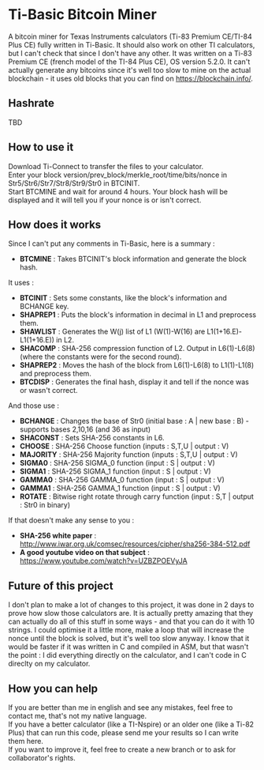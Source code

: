 # Ti-Basic Bitcoin Miner
A bitcoin miner for Texas Instruments calculators (Ti-83 Premium CE/TI-84 Plus CE) fully written in Ti-Basic. It should also work on other TI calculators, but I can't check that since I don't have any other. It was written on a Ti-83 Premium CE (french model of the TI-84 Plus CE), OS version 5.2.0. It can't actually generate any bitcoins since it's well too slow to mine on the actual blockchain - it uses old blocks that you can find on https://blockchain.info/.

## Hashrate
TBD

## How to use it
Download Ti-Connect to transfer the files to your calculator.  
Enter your block version/prev_block/merkle_root/time/bits/nonce in Str5/Str6/Str7/Str8/Str9/Str0 in BTCINIT.  
Start BTCMINE and wait for around 4 hours. Your block hash will be displayed and it will tell you if your nonce is or isn't correct.

## How does it works
Since I can't put any comments in Ti-Basic, here is a summary :

- **BTCMINE** : Takes BTCINIT's block information and generate the block hash.

It uses :
- **BTCINIT** : Sets some constants, like the block's information and BCHANGE key.
- **SHAPREP1** : Puts the block's information in decimal in L1 and preprocess them.
- **SHAWLIST** : Generates the W(j) list of L1 (W(1)-W(16) are L1(1+16.E)-L1(1+16.E)) in L2.
- **SHACOMP** : SHA-256 compression function of L2. Output in L6(1)-L6(8) (where the constants were for the second round).
- **SHAPREP2** : Moves the hash of the block from L6(1)-L6(8) to L1(1)-L1(8) and preprocess them.
- **BTCDISP** : Generates the final hash, display it and tell if the nonce was or wasn't correct.

And those use : 
- **BCHANGE** : Changes the base of Str0 (initial base : A | new base : B) - supports bases 2,10,16 (and 36 as input)
- **SHACONST** : Sets SHA-256 constants in L6.
- **CHOOSE** : SHA-256 Choose function (inputs : S,T,U | output : V)
- **MAJORITY** : SHA-256 Majority function (inputs : S,T,U | output : V)
- **SIGMA0** : SHA-256 SIGMA_0 function (input : S | output : V)
- **SIGMA1** : SHA-256 SIGMA_1 function (input : S | output : V)
- **GAMMA0** : SHA-256 GAMMA_0 function (input : S | output : V)
- **GAMMA1** : SHA-256 GAMMA_1 function (input : S | output : V)
- **ROTATE** : Bitwise right rotate through carry function (input : S,T | output : Str0 in binary)

If that doesn't make any sense to you :
- **SHA-256 white paper** : http://www.iwar.org.uk/comsec/resources/cipher/sha256-384-512.pdf
- **A good youtube video on that subject** : https://www.youtube.com/watch?v=UZBZPOEVyJA

## Future of this project
I don't plan to make a lot of changes to this project, it was done in 2 days to prove how slow those calculators are. It is actually pretty amazing that they can actually do all of this stuff in some ways - and that you can do it with 10 strings. I could optimise it a little more, make a loop that will increase the nonce until the block is solved, but it's well too slow anyway. I know that it would be faster if it was written in C and compiled in ASM, but that wasn't the point : I did everything directly on the calculator, and I can't code in C direclty on my calculator.

## How you can help
If you are better than me in english and see any mistakes, feel free to contact me, that's not my native language.  
If you have a better calculator (like a TI-Nspire) or an older one (like a Ti-82 Plus) that can run this code, please send me your results so I can write them here.  
If you want to improve it, feel free to create a new branch or to ask for collaborator's rights.
